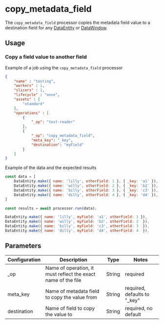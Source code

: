 # copy_metadata_field

The `copy_metadata_field` processor copies the metadata field value to a destination field for any [DataEntity](https://terascope.github.io/teraslice/docs/packages/utils/api/classes/dataentity) or [DataWindow](../entity/data-window.md).

## Usage

### Copy a field value to another field

Example of a job using the `copy_metadata_field` processor

```json
{
    "name" : "testing",
    "workers" : 1,
    "slicers" : 1,
    "lifecycle" : "once",
    "assets" : [
        "standard"
    ],
    "operations" : [
        {
            "_op": "test-reader"
        },
        {
            "_op": "copy_metadata_field",
            "meta_key": "_key",
            "destination": "myField"
        }
    ]
}

```

Example of the data and the expected results

```javascript
const data = [
    DataEntity.make({ name: 'lilly', otherField: 1 }, { _key: 'a1' }),
    DataEntity.make({ name: 'willy', otherField: 2 }, { _key: 'b2' }),
    DataEntity.make({ name: 'billy', otherField: 3 }, { _key: 'c3' }),
    DataEntity.make({ name: 'dilly', otherField: 4 }, { _key: 'd4' }),
]

const results = await processor.run(data);

DataEntity.make({ name: 'lilly', myField: 'a1', otherField: 1 }),
DataEntity.make({ name: 'willy', myField: 'b2', otherField: 2  }),
DataEntity.make({ name: 'billy', myField: 'c3', otherField: 3  }),
DataEntity.make({ name: 'dilly', myField: 'd4', otherField: 4  }),
```

## Parameters

| Configuration | Description                                                   | Type   | Notes                        |
| ------------- | ------------------------------------------------------------- | ------ | ---------------------------- |
| _op           | Name of operation, it must reflect the exact name of the file | String | required |
| meta_key         | Name of metadata field to copy the value from | String | required, defaults to "_key" |
| destination    | Name of field to copy the value to | String | required, no default |
